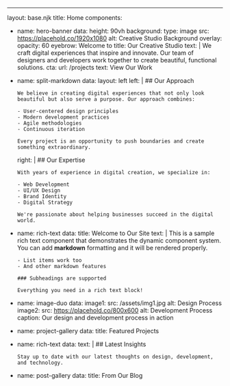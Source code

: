 ---
layout: base.njk
title: Home
components:
  - name: hero-banner
    data:
      height: 90vh
      background:
        type: image
        src: https://placehold.co/1920x1080
        alt: Creative Studio Background
      overlay:
        opacity: 60
      eyebrow: Welcome to
      title: Our Creative Studio
      text: |
        We craft digital experiences that inspire and innovate. Our team of designers and developers work together to create beautiful, functional solutions.
      cta:
        url: /projects
        text: View Our Work
  
  - name: split-markdown
    data:
      layout: left
      left: |
        ## Our Approach

        We believe in creating digital experiences that not only look beautiful but also serve a purpose. Our approach combines:

        - User-centered design principles
        - Modern development practices
        - Agile methodologies
        - Continuous iteration
        
        Every project is an opportunity to push boundaries and create something extraordinary.
      right: |
        ## Our Expertise

        With years of experience in digital creation, we specialize in:

        - Web Development
        - UI/UX Design
        - Brand Identity
        - Digital Strategy
        
        We're passionate about helping businesses succeed in the digital world.
  
  - name: rich-text
    data:
      title: Welcome to Our Site
      text: |
        This is a sample rich text component that demonstrates the dynamic component system.
        You can add **markdown** formatting and it will be rendered properly.

        - List items work too
        - And other markdown features
        
        ### Subheadings are supported
        
        Everything you need in a rich text block!
  
  - name: image-duo
    data:
      image1:
        src: /assets/img1.jpg
        alt: Design Process
      image2:
        src: https://placehold.co/800x600
        alt: Development Process
      caption: Our design and development process in action
  
  - name: project-gallery
    data:
      title: Featured Projects
  
  - name: rich-text
    data:
      text: |
        ## Latest Insights
        
        Stay up to date with our latest thoughts on design, development, and technology.
  
  - name: post-gallery
    data:
      title: From Our Blog